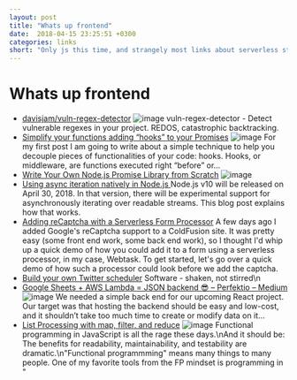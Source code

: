 ```yaml
---
layout: post
title: "Whats up frontend"
date:  2018-04-15 23:25:51 +0300
categories: links
short: "Only js this time, and strangely most links about serverless stuff"
---
```



# Whats up frontend

- [davisjam/vuln-regex-detector](https://github.com/davisjam/vuln-regex-detector) 
![image](https://avatars1.githubusercontent.com/u/22822319?s=400&v=4) vuln-regex-detector - Detect vulnerable regexes in your project. REDOS, catastrophic backtracking.
- [Simplify your functions adding “hooks” to your Promises](https://medium.com/@sebelga/simplify-your-code-adding-hooks-to-your-promises-9e1483662dfa) 
![image](https://cdn-images-1.medium.com/max/1200/0*01JKp6E2vDHS1JZu.) For my first post I am going to write about a simple technique to help you decouple pieces of functionalities of your code: hooks. Hooks, or middleware, are functions executed right “before” or…
- [Write Your Own Node.js Promise Library from Scratch](http://thecodebarbarian.com/write-your-own-node-js-promise-library-from-scratch.html) 
![image](https://i.imgur.com/dPaWp33.jpg) 
- [Using async iteration natively in Node.js ](http://2ality.com/2018/04/async-iter-nodejs.html) 
 Node.js v10 will be released on April 30, 2018. In that version, there will be experimental support for asynchronously iterating over readable streams. This blog post explains how that works.
- [Adding reCaptcha with a Serverless Form Processor](https://www.raymondcamden.com/2018/04/06/adding-recaptcha-with-a-serverless-form-processor/) 
 A few days ago I added Google's reCaptcha support to a ColdFusion site. It was pretty easy (some front end work, some back end work), so I thought I'd whip up a quick demo of how you could add it to a form using a serverless processor, in my case, Webtask. To get started, let's go over a quick demo of how such a processor could look before we add the captcha.
- [Build your own Twitter scheduler](https://tomasz.janczuk.org/2018/04/build-your-own-twitter-scheduler.html) 
 Software - shaken, not stirred\n
- [Google Sheets + AWS Lambda = JSON backend 😎 – Perfektio – Medium](https://medium.com/perfektio/google-sheets-aws-lambda-json-backend-d5e67ab4f660) 
![image](https://cdn-images-1.medium.com/max/1200/1*Y4YjX3tCh0YhnbHkkALxpA.png) We needed a simple back end for our upcoming React project. Our target was that hosting the backend should be easy and low-cost, and it shouldn’t take too much time to create or modify data on it…
- [List Processing with map, filter, and reduce](https://scotch.io/tutorials/list-processing-with-map-filter-and-reduce) 
![image](https://cdn.scotch.io/38945/zXLJsYu0Tza3d2Y7ufS9_List%20Processing%20with%20map%20filter%20and%20reduce.png.jpg) Functional programming in JavaScript is all the rage these days.\nAnd it should be: The benefits for readability, maintainability, and testability are dramatic.\n\"Functional programmming\" means many things to many people. One of my favorite tools from the FP mindset is programming in "
